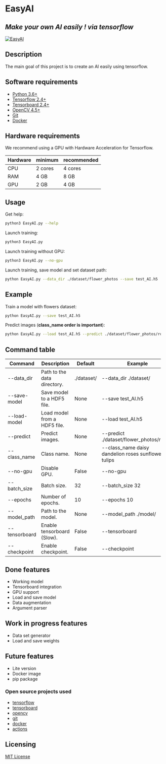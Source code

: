 # EasyAI

## _Make your own AI easily ! via tensorflow_

[![EasyAI](https://github.com/bensuperpc/EasyAI/actions/workflows/base.yml/badge.svg)](https://github.com/bensuperpc/EasyAI/actions/workflows/base.yml)

## Description

The main goal of this project is to create an AI easily using tensorflow.

## Software requirements

- [Python 3.6+](https://www.python.org/downloads/)
- [Tensorflow 2.4+](https://www.tensorflow.org/install)
- [Tensorboard 2.4+](https://www.tensorflow.org/tensorboard/get_started)
- [OpenCV 4.5+](https://pypi.org/project/opencv-python/)
- [Git](https://git-scm.com/downloads)
- [Docker](https://docs.docker.com/get-docker/)

## Hardware requirements

We recommend using a GPU with Hardware Acceleration for Tensorflow.

| Hardware | minimum | recommended |
| --- | --- | --- |
| CPU | 2 cores | 4 cores |
| RAM | 4 GB | 8 GB |
| GPU | 2 GB | 4 GB |

## Usage

Get help:

```bash
python3 EasyAI.py --help
```

Launch training:

```bash
python3 EasyAI.py
```

Launch training without GPU:

```bash
python3 EasyAI.py --no-gpu
```

Launch training, save model and set dataset path:

```bash
python EasyAI.py --data_dir ./dataset/flower_photos --save test_AI.h5
```

## Example

Train a model with flowers dataset:

```bash
python EasyAI.py --save test_AI.h5
```

Predict images (**class_name order is important**):

```bash
python EasyAI.py --load test_AI.h5 --predict ./dataset/flower_photos/roses/ --class_name daisy dandelion roses sunflowers tulips
```

## Command table

| Command | Description | Default | Example |
| --- | --- | --- | --- |
| --data_dir | Path to the data directory. | ./dataset/ | --data_dir ./dataset/ |
| --save-model | Save model to a HDF5 file. | None | --save test_AI.h5 |
| --load-model | Load model from a HDF5 file. | None | --load test_AI.h5 |
| --predict | Predict images. | None | --predict ./dataset/flower_photos/roses/ |
| --class_name | Class name. | None | --class_name daisy dandelion roses sunflowers tulips |
| --no-gpu | Disable GPU. | False | --no-gpu |
| --batch_size | Batch size. | 32 | --batch_size 32 |
| --epochs | Number of epochs. | 10 | --epochs 10 |
| --model_path | Path to the model. | None | --model_path ./model/ |
| --tensorboard | Enable tensorboard (Slow). | False | --tensorboard |
| --checkpoint | Enable checkpoint. | False | --checkpoint |

## Done features

- Working model
- Tensorboard integration
- GPU support
- Load and save model
- Data augmentation
- Argument parser

## Work in progress features

- Data set generator
- Load and save weights

## Future features

- Lite version
- Docker image
- pip package

### Open source projects used

- [tensorflow](https://github.com/tensorflow/tensorflow)
- [tensorboard](https://github.com/tensorflow/tensorboard)
- [opencv](https://github.com/opencv/opencv)
- [git](https://github.com/git/git)
- [docker](https://github.com/docker/docker)
- [actions](https://github.com/actions/virtual-environments)

## Licensing

[MIT License](LICENSE)
